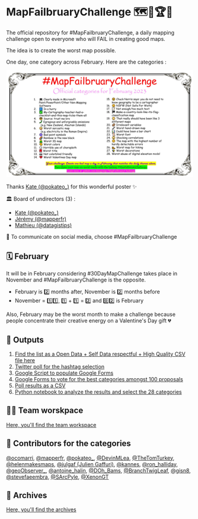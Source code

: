 # MapFailbruaryChallenge 🗺️🤢🏆🌟
The official repository for #MapFailbruaryChallenge, a daily mapping challenge open to everyone who will FAIL in creating good maps.

The idea is to create the worst map possible.

One day, one category across February. Here are the categories :

![](poster.jpg)

Thanks [Kate (@pokateo_)](https://twitter.com/pokateo_) for this wonderful poster ✨

🏛 Board of undirectors (3) : 
- [Kate (@pokateo_)](https://twitter.com/pokateo_)
- [Jérémy (@mapperfr)](https://mapstodon.space/@jeremy)
- [Mathieu (@datagistips)](https://twitter.com/datagistips)

📣 To communicate on social media, choose #MapFailbruaryChallenge

## 🗓 February
It will be in February considering #30DayMapChallenge takes place in November and #MapFailbruaryChallenge is the opposite.

- February is 2️⃣ months after, November is 2️⃣ months before
- November = 1️⃣1️⃣, 1️⃣ + 1️⃣ = 2️⃣ and 0️⃣2️⃣ is February

Also, February may be the worst month to make a challenge because people concentrate their creative energy on a Valentine's Day gift 💔

## 📄 Outputs
1. [Find the list as a Open Data + Self Data respectful + High Quality CSV file here](https://github.com/datagistips/MapFailbruaryChallenge/blob/main/data/01_Ideas/Ideas-List.csv)
2. [Twitter poll for the hashtag selection](https://twitter.com/datagistips/status/1574530858429841408)
2. [Google Script to populate Google Forms](google-script/auto-populate-google-forms.gs)
3. [Google Forms to vote for the best categories amongst 100 proposals](https://forms.gle/dVAGmcQt3Fcz5pGb8  )
4. [Poll results as a CSV](data/02_Poll/)
5. [Python notebook to analyze the results and select the 28 categories](notebooks)

## 🤹‍♀️ Team worskpace
[Here, you'll find the team workspace](pages/For-the-team.md)

## 🐝 Contributors for the categories
[@ocomarri](https://twitter.com/ocomarri/status/1573581243190579200), [@mapperfr](https://mapstodon.space/@jeremy), [@pokateo_](https://twitter.com/pokateo_), [@DevinMLea](https://twitter.com/DevinMLea/status/1574387314532536321), [@TheTomTurkey](https://twitter.com/TheTomTurkey/status/1574396907207950336), [@helenmakesmaps](https://twitter.com/helenmakesmaps/status/1574382373550047234), [@julgaf (Julien Gaffuri)](https://twitter.com/julgaf), [@kannes](https://github.com/kannes), [@ron_halliday](https://twitter.com/ron_halliday), [@geoObserver_](https://twitter.com/geoObserver_/status/1574593079847550976), [@antoine_halin](https://twitter.com/antoine_halin/), [@DOh_Bams](https://twitter.com/DOh_Bams), [@BranchTwigLeaf](https://twitter.com/BranchTwigLeaf), [@gisn8](https://twitter.com/gisn8), [@stevefaeembra](https://twitter.com/stevefaeembra/), [@SArcPyle](https://twitter.com/SArcPyle), [@XenonGT](https://twitter.com/XenonGT)

## 💾 Archives
[Here, you'll find the archives](pages/Archives.md)
